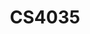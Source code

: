 ---
layout: post
inst: TU Delft
title: CS4035
degree: MSc.
name: Cyber Data Analytics
topic: Using Sequential Traces for Attacker Behavior Analysis
slides: CDA-attack-graphs.pdf
years: 2021 - 2022
year: 2021
guest: 'true'
---